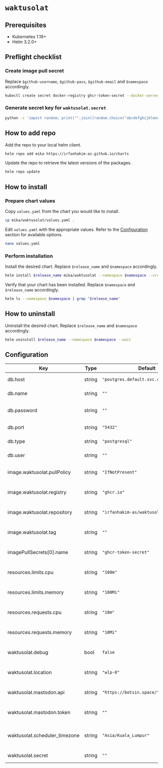 # `waktusolat`

## Prerequisites

- Kubernetes 1.19+
- Helm 3.2.0+

## Preflight checklist

### Create image pull secret

Replace `$github-username`, `$github-pass`, `$github-email` and `$namespace` accordingly.

```sh
kubectl create secret docker-registry ghcr-token-secret --docker-server=https://ghcr.io --docker-username="$github-username" --docker-password="$github-pass" --docker-email="$github-email" -n $namespace
```

### Generate secret key for `waktusolat.secret`

```sh
python -c 'import random; print("".join([random.choice("abcdefghijklmnopqrstuvwxyz0123456789!@#$%^&*(-_=+)") for i in range(50)]))'
```

## How to add repo

Add the repo to your local helm client.

```sh
helm repo add mika https://irfanhakim-as.github.io/charts
```

Update the repo to retrieve the latest versions of the packages.

```sh
helm repo update
```

## How to install

### Prepare chart values

Copy `values.yaml` from the chart you would like to install.

```sh
cp mika/waktusolat/values.yaml .
```

Edit `values.yaml` with the appropriate values. Refer to the [Configuration](#Configuration) section for available options.

```sh
nano values.yaml
```

### Perform installation

Install the desired chart. Replace `$release_name` and `$namespace` accordingly.

```sh
helm install $release_name mika/waktusolat --namespace $namespace --create-namespace --values values.yaml --wait
```

Verify that your chart has been installed. Replace `$namespace` and `$release_name` accordingly.

```sh
helm ls --namespace $namespace | grep "$release_name"
```

## How to uninstall

Uninstall the desired chart. Replace `$release_name` and `$namespace` accordingly.

```sh
helm uninstall $release_name --namespace $namespace --wait
```

## Configuration

| Key | Type | Default | Description |
|-----|------|---------|-------------|
| db.host | string | `"postgres.default.svc.cluster.local"` | Database server |
| db.name | string | `""` | Database name |
| db.password | string | `""` | Database user password |
| db.port | string | `"5432"` | Database port |
| db.type | string | `"postgresql"` | Database type |
| db.user | string | `""` | Database user |
| image.waktusolat.pullPolicy | string | `"IfNotPresent"` | Waktu Solat image pull policy |
| image.waktusolat.registry | string | `"ghcr.io"` | Waktu Solat image registry |
| image.waktusolat.repository | string | `"irfanhakim-as/waktusolat"` | Waktu Solat image repository |
| image.waktusolat.tag | string | `""` | Waktu Solat image version |
| imagePullSecrets[0].name | string | `"ghcr-token-secret"` | Image pull secret name |
| resources.limits.cpu | string | `"100m"` | Maximum cpu allocation |
| resources.limits.memory | string | `"100Mi"` | Maximum memory allocation |
| resources.requests.cpu | string | `"10m"` | Minimum cpu allocation |
| resources.requests.memory | string | `"10Mi"` | Minimum memory allocation |
| waktusolat.debug | bool | `false` | Waktu Solat debug mode |
| waktusolat.location | string | `"wlp-0"` | Default location code |
| waktusolat.mastodon.api | string | `"https://botsin.space/"` | Mastodon base API URL |
| waktusolat.mastodon.token | string | `""` | Mastodon token secret |
| waktusolat.scheduler_timezone | string | `"Asia/Kuala_Lumpur"` | Timezone of the background scheduler |
| waktusolat.secret | string | `""` | Waktu Solat secret key |
